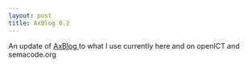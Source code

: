 ```yaml
---
layout: post
title: AxBlog 0.2
---
```

<p>An update of <a href="/dev/axkit/axblog.html">AxBlog </a>to what I use currently here and on openICT and semacode.org </p>

